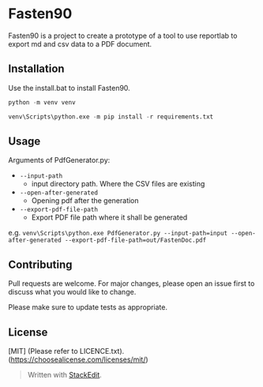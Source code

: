 ﻿# Fasten90

Fasten90 is a project to create a prototype of a tool to use reportlab to export md and csv data to a PDF document. 

## Installation

Use the install.bat to install Fasten90.

```python
python -m venv venv

venv\Scripts\python.exe -m pip install -r requirements.txt
```

## Usage

Arguments of PdfGenerator.py:
* `--input-path`
  * input directory path. Where the CSV files are existing
* `--open-after-generated`
  * Opening pdf after the generation
* `--export-pdf-file-path`
  * Export PDF file path where it shall be generated

e.g. 
`venv\Scripts\python.exe PdfGenerator.py --input-path=input --open-after-generated --export-pdf-file-path=out/FastenDoc.pdf`


## Contributing
Pull requests are welcome. For major changes, please open an issue first to discuss what you would like to change.

Please make sure to update tests as appropriate.

## License

[MIT] (Please refer to LICENCE.txt).(https://choosealicense.com/licenses/mit/)


> Written with [StackEdit](https://stackedit.io/).
